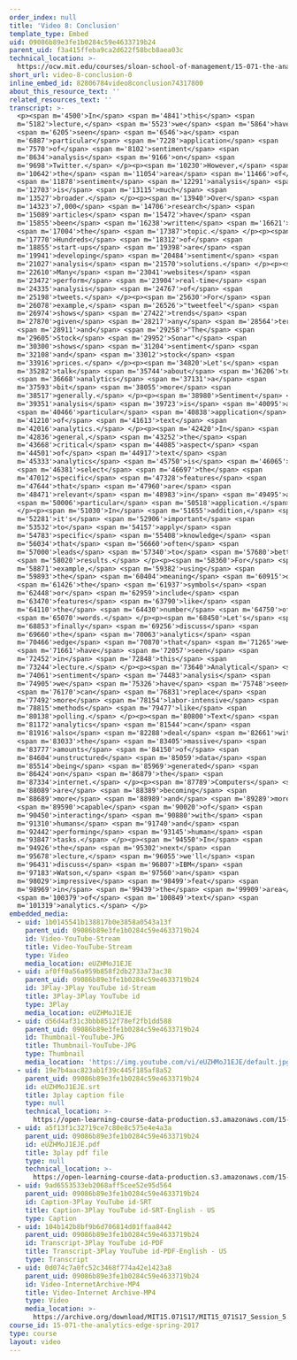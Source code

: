 ```yaml
---
order_index: null
title: 'Video 8: Conclusion'
template_type: Embed
uid: 09086b89e3fe1b0284c59e4633719b24
parent_uid: f3a415ffeba9ca2d622f58bcb8aea03c
technical_location: >-
  https://ocw.mit.edu/courses/sloan-school-of-management/15-071-the-analytics-edge-spring-2017/text-analytics/turning-tweets-into-knowledge-an-introduction-to-text-analytics/video-8-conclusion/video-8-conclusion-0
short_url: video-8-conclusion-0
inline_embed_id: 82806784video8conclusion74317800
about_this_resource_text: ''
related_resources_text: ''
transcript: >-
  <p><span m='4500'>In</span> <span m='4841'>this</span> <span
  m='5182'>lecture,</span> <span m='5523'>we</span> <span m='5864'>have</span>
  <span m='6205'>seen</span> <span m='6546'>a</span> <span
  m='6887'>particular</span> <span m='7228'>application</span> <span
  m='7570'>of</span> <span m='8102'>sentiment</span> <span
  m='8634'>analysis</span> <span m='9166'>on</span> <span
  m='9698'>Twitter.</span> </p><p><span m='10230'>However,</span> <span
  m='10642'>the</span> <span m='11054'>area</span> <span m='11466'>of</span>
  <span m='11878'>sentiment</span> <span m='12291'>analysis</span> <span
  m='12703'>is</span> <span m='13115'>much</span> <span
  m='13527'>broader.</span> </p><p><span m='13940'>Over</span> <span
  m='14323'>7,000</span> <span m='14706'>research</span> <span
  m='15089'>articles</span> <span m='15472'>have</span> <span
  m='15855'>been</span> <span m='16238'>written</span> <span m='16621'>on</span>
  <span m='17004'>the</span> <span m='17387'>topic.</span> </p><p><span
  m='17770'>Hundreds</span> <span m='18312'>of</span> <span
  m='18855'>start-ups</span> <span m='19398'>are</span> <span
  m='19941'>developing</span> <span m='20484'>sentiment</span> <span
  m='21027'>analysis</span> <span m='21570'>solutions.</span> </p><p><span
  m='22610'>Many</span> <span m='23041'>websites</span> <span
  m='23472'>perform</span> <span m='23904'>real-time</span> <span
  m='24335'>analysis</span> <span m='24767'>of</span> <span
  m='25198'>tweets.</span> </p><p><span m='25630'>For</span> <span
  m='26078'>example,</span> <span m='26526'>"tweetfeel"</span> <span
  m='26974'>shows</span> <span m='27422'>trends</span> <span
  m='27870'>given</span> <span m='28217'>any</span> <span m='28564'>term,</span>
  <span m='28911'>and</span> <span m='29258'>"The</span> <span
  m='29605'>Stock</span> <span m='29952'>Sonar"</span> <span
  m='30300'>shows</span> <span m='31204'>sentiment</span> <span
  m='32108'>and</span> <span m='33012'>stock</span> <span
  m='33916'>prices.</span> </p><p><span m='34820'>Let's</span> <span
  m='35282'>talk</span> <span m='35744'>about</span> <span m='36206'>text</span>
  <span m='36668'>analytics</span> <span m='37131'>a</span> <span
  m='37593'>bit</span> <span m='38055'>more</span> <span
  m='38517'>generally.</span> </p><p><span m='38980'>Sentiment</span> <span
  m='39351'>analysis</span> <span m='39723'>is</span> <span m='40095'>a</span>
  <span m='40466'>particular</span> <span m='40838'>application</span> <span
  m='41210'>of</span> <span m='41613'>text</span> <span
  m='42016'>analytics.</span> </p><p><span m='42420'>In</span> <span
  m='42836'>general,</span> <span m='43252'>the</span> <span
  m='43668'>critical</span> <span m='44085'>aspect</span> <span
  m='44501'>of</span> <span m='44917'>text</span> <span
  m='45333'>analytics</span> <span m='45750'>is</span> <span m='46065'>to</span>
  <span m='46381'>select</span> <span m='46697'>the</span> <span
  m='47012'>specific</span> <span m='47328'>features</span> <span
  m='47644'>that</span> <span m='47960'>are</span> <span
  m='48471'>relevant</span> <span m='48983'>in</span> <span m='49495'>a</span>
  <span m='50006'>particular</span> <span m='50518'>application.</span>
  </p><p><span m='51030'>In</span> <span m='51655'>addition,</span> <span
  m='52281'>it's</span> <span m='52906'>important</span> <span
  m='53532'>to</span> <span m='54157'>apply</span> <span
  m='54783'>specific</span> <span m='55408'>knowledge</span> <span
  m='56034'>that</span> <span m='56660'>often</span> <span
  m='57000'>leads</span> <span m='57340'>to</span> <span m='57680'>better</span>
  <span m='58020'>results.</span> </p><p><span m='58360'>For</span> <span
  m='58871'>example,</span> <span m='59382'>using</span> <span
  m='59893'>the</span> <span m='60404'>meaning</span> <span m='60915'>of</span>
  <span m='61426'>the</span> <span m='61937'>symbols</span> <span
  m='62448'>or</span> <span m='62959'>include</span> <span
  m='63470'>features</span> <span m='63790'>like</span> <span
  m='64110'>the</span> <span m='64430'>number</span> <span m='64750'>of</span>
  <span m='65070'>words.</span> </p><p><span m='68450'>Let's</span> <span
  m='68853'>finally</span> <span m='69256'>discuss</span> <span
  m='69660'>the</span> <span m='70063'>analytics</span> <span
  m='70466'>edge</span> <span m='70870'>that</span> <span m='71265'>we</span>
  <span m='71661'>have</span> <span m='72057'>seen</span> <span
  m='72452'>in</span> <span m='72848'>this</span> <span
  m='73244'>lecture.</span> </p><p><span m='73640'>Analytical</span> <span
  m='74061'>sentiment</span> <span m='74483'>analysis</span> <span
  m='74905'>we</span> <span m='75326'>have</span> <span m='75748'>seen</span>
  <span m='76170'>can</span> <span m='76831'>replace</span> <span
  m='77492'>more</span> <span m='78154'>labor-intensive</span> <span
  m='78815'>methods</span> <span m='79477'>like</span> <span
  m='80138'>polling.</span> </p><p><span m='80800'>Text</span> <span
  m='81172'>analytics</span> <span m='81544'>can</span> <span
  m='81916'>also</span> <span m='82288'>deal</span> <span m='82661'>with</span>
  <span m='83033'>the</span> <span m='83405'>massive</span> <span
  m='83777'>amounts</span> <span m='84150'>of</span> <span
  m='84604'>unstructured</span> <span m='85059'>data</span> <span
  m='85514'>being</span> <span m='85969'>generated</span> <span
  m='86424'>on</span> <span m='86879'>the</span> <span
  m='87334'>internet.</span> </p><p><span m='87789'>Computers</span> <span
  m='88089'>are</span> <span m='88389'>becoming</span> <span
  m='88689'>more</span> <span m='88989'>and</span> <span m='89289'>more</span>
  <span m='89590'>capable</span> <span m='90020'>of</span> <span
  m='90450'>interacting</span> <span m='90880'>with</span> <span
  m='91310'>humans</span> <span m='91740'>and</span> <span
  m='92442'>performing</span> <span m='93145'>human</span> <span
  m='93847'>tasks.</span> </p><p><span m='94550'>In</span> <span
  m='94926'>the</span> <span m='95302'>next</span> <span
  m='95678'>lecture,</span> <span m='96055'>we'll</span> <span
  m='96431'>discuss</span> <span m='96807'>IBM</span> <span
  m='97183'>Watson,</span> <span m='97560'>an</span> <span
  m='98029'>impressive</span> <span m='98499'>feat</span> <span
  m='98969'>in</span> <span m='99439'>the</span> <span m='99909'>area</span>
  <span m='100379'>of</span> <span m='100849'>text</span> <span
  m='101319'>analytics.</span> </p>
embedded_media:
  - uid: 1b0145541b138817b0e3858a0543a13f
    parent_uid: 09086b89e3fe1b0284c59e4633719b24
    id: Video-YouTube-Stream
    title: Video-YouTube-Stream
    type: Video
    media_location: eUZHMoJ1EJE
  - uid: af0ff0a56a959b858f2db2733a73ac38
    parent_uid: 09086b89e3fe1b0284c59e4633719b24
    id: 3Play-3Play YouTube id-Stream
    title: 3Play-3Play YouTube id
    type: 3Play
    media_location: eUZHMoJ1EJE
  - uid: d56d4af31c3bbb8512f78ef2fb1dd588
    parent_uid: 09086b89e3fe1b0284c59e4633719b24
    id: Thumbnail-YouTube-JPG
    title: Thumbnail-YouTube-JPG
    type: Thumbnail
    media_location: 'https://img.youtube.com/vi/eUZHMoJ1EJE/default.jpg'
  - uid: 19e7b4aac823ab1f39c445f185af8a52
    parent_uid: 09086b89e3fe1b0284c59e4633719b24
    id: eUZHMoJ1EJE.srt
    title: 3play caption file
    type: null
    technical_location: >-
      https://open-learning-course-data-production.s3.amazonaws.com/15-071-the-analytics-edge-spring-2017/19e7b4aac823ab1f39c445f185af8a52_eUZHMoJ1EJE.srt
  - uid: a5f13f1c32719ce7c80e8c575e4e4a3a
    parent_uid: 09086b89e3fe1b0284c59e4633719b24
    id: eUZHMoJ1EJE.pdf
    title: 3play pdf file
    type: null
    technical_location: >-
      https://open-learning-course-data-production.s3.amazonaws.com/15-071-the-analytics-edge-spring-2017/a5f13f1c32719ce7c80e8c575e4e4a3a_eUZHMoJ1EJE.pdf
  - uid: 9ad6553533eb2068aff5cee52e95d564
    parent_uid: 09086b89e3fe1b0284c59e4633719b24
    id: Caption-3Play YouTube id-SRT
    title: Caption-3Play YouTube id-SRT-English - US
    type: Caption
  - uid: 104b142b8bf9b6d706814d01ffaa8442
    parent_uid: 09086b89e3fe1b0284c59e4633719b24
    id: Transcript-3Play YouTube id-PDF
    title: Transcript-3Play YouTube id-PDF-English - US
    type: Transcript
  - uid: 0d074c7a0fc52c3468f774a42e1423a8
    parent_uid: 09086b89e3fe1b0284c59e4633719b24
    id: Video-InternetArchive-MP4
    title: Video-Internet Archive-MP4
    type: Video
    media_location: >-
      https://archive.org/download/MIT15.071S17/MIT15_071S17_Session_5.2.14_300k.mp4
course_id: 15-071-the-analytics-edge-spring-2017
type: course
layout: video
---
```

